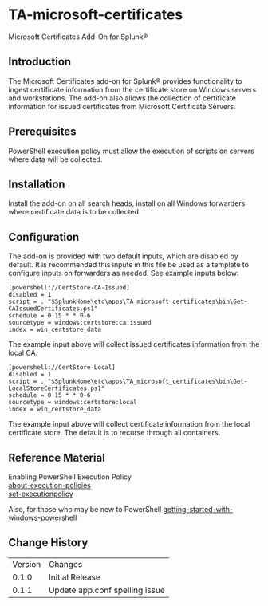 # TA-microsoft-certificates
 Microsoft Certificates Add-On for Splunk®

## Introduction
The Microsoft Certificates add-on for Splunk® provides functionality to ingest certificate information from the certificate store on Windows servers and workstations. The add-on also allows the collection of certificate information for issued certificates from Microsoft Certificate Servers.  

## Prerequisites
PowerShell execution policy must allow the execution of scripts on servers where data will be collected.


## Installation
Install the add-on on all search heads, install on all Windows forwarders where certificate data is to be collected. 


## Configuration
The add-on is provided with two default inputs, which are disabled by default. It is recommended this inputs in this file be used as a template to configure inputs on forwarders as needed. See example inputs below:


`` [powershell://CertStore-CA-Issued] ``<br>
`` disabled = 1 ``<br>
`` script = . "$SplunkHome\etc\apps\TA_microsoft_certificates\bin\Get-CAIssuedCertificates.ps1" ``<br>
`` schedule = 0 15 * * 0-6 ``<br>
`` sourcetype = windows:certstore:ca:issued ``<br>
`` index = win_certstore_data ``<br>

The example input above will collect issued certificates information from the local CA.



``[powershell://CertStore-Local] ``<br>
``disabled = 1 ``<br>
``script = . "$SplunkHome\etc\apps\TA_microsoft_certificates\bin\Get-LocalStoreCertificates.ps1" ``<br>
``schedule = 0 15 * * 0-6 ``<br>
``sourcetype = windows:certstore:local ``<br>
``index = win_certstore_data ``<br>

The example input above will collect certificate information from the local certificate store. The default is to recurse through all containers.




## Reference Material

Enabling PowerShell Execution Policy<br>
[about-execution-policies](https://docs.microsoft.com/en-us/powershell/module/microsoft.powershell.core/about/about_execution_policies?view=powershell-6)<br>
[set-executionpolicy](https://docs.microsoft.com/en-us/powershell/module/microsoft.powershell.security/set-executionpolicy?view=powershell-6)

Also, for those who may be new to PowerShell
[getting-started-with-windows-powershell](https://docs.microsoft.com/en-us/powershell/scripting/getting-started/getting-started-with-windows-powershell?view=powershell-6)



## Change History
<table>
<tr><td>Version</td><td>Changes</td></tr>

<tr><td>0.1.0</td>
<td>Initial Release
</td></tr>
<tr><td>0.1.1</td>
<td>Update app.conf spelling issue
</td></tr>

</table>


